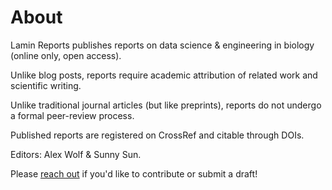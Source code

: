 # About

Lamin Reports publishes reports on data science & engineering in biology (online only, open access).

Unlike blog posts, reports require academic attribution of related work and scientific writing.

Unlike traditional journal articles (but like preprints), reports do not undergo a formal peer-review process.

Published reports are registered on CrossRef and citable through DOIs.

Editors: Alex Wolf & Sunny Sun.

Please [reach out](https://lamin.ai/contact) if you'd like to contribute or submit a draft!
